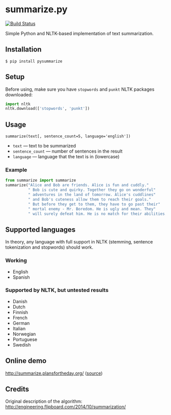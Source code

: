 summarize.py
============

[![Build Status](https://travis-ci.org/despawnerer/summarize.svg?branch=master)](https://travis-ci.org/despawnerer/summarize)

Simple Python and NLTK-based implementation of text summarization.


Installation
------------

	$ pip install pysummarize


Setup
-----

Before using, make sure you have `stopwords` and `punkt` NLTK packages downloaded:

```python
import nltk
nltk.download(['stopwords', 'punkt'])
```


Usage
-----

	summarize(text[, sentence_count=5, language='english'])

- `text` — text to be summarized
- `sentence_count` — number of sentences in the result
- `language` — language that the text is in (lowercase)


### Example

```python
from summarize import summarize
summarize("Alice and Bob are friends. Alice is fun and cuddly."
          " Bob is cute and quirky. Together they go on wonderful"
          " adventures in the land of tomorrow. Alice's cuddlines"
          " and Bob's cuteness allow them to reach their goals."
          " But before they get to them, they have to go past their"
          " mortal enemy - Mr. Boredom. He is ugly and mean. They"
          " will surely defeat him. He is no match for their abilities.")
```


Supported languages
-------------------

In theory, any language with full support in NLTK (stemming, sentence tokenization and stopwords) should work.

### Working

- English
- Spanish

### Supported by NLTK, but untested results

- Danish
- Dutch
- Finnish
- French
- German
- Italian
- Norwegian
- Portuguese
- Swedish


Online demo
-----------

http://summarize.plansfortheday.org/ ([source](https://github.com/despawnerer/summarize-demo))


Credits
-------
Original description of the algorithm: http://engineering.flipboard.com/2014/10/summarization/

